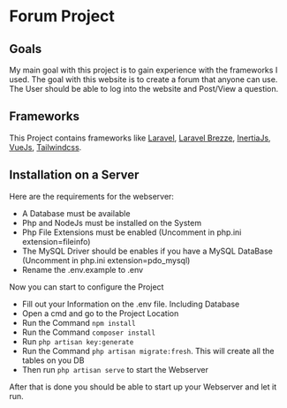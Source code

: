 # Forum Project
## Goals
My main goal with this project is to gain experience with the frameworks I used. The goal with this website is to create a forum that anyone can use. The User should be able to log into the website and Post/View a question. 
## Frameworks
This Project contains frameworks like [Laravel](https://laravel.com/docs/9.x), [Laravel Brezze](https://laravel.com/docs/9.x/starter-kits#breeze-and-inertia), [InertiaJs](https://inertiajs.com/), [VueJs](https://vuejs.org/), [Tailwindcss](https://tailwindcss.com/). 
## Installation on a Server
Here are the requirements for the webserver:
<ul>
    <li>A Database must be available</li>
    <li>Php and NodeJs must be installed on the System</li>
    <li>Php File Extensions must be enabled (Uncomment in php.ini extension=fileinfo)</li>
    <li>The MySQL Driver should be enables if you have a MySQL DataBase (Uncomment in php.ini extension=pdo_mysql)</li>
    <li>Rename the .env.example to .env</li>
    
</ul>

Now you can start to configure the Project
<ul>
    <li>Fill out your Information on the .env file. Including Database</li>
    <li>Open a cmd and go to the Project Location</li>
    <li>Run the Command <code>npm install</code></li>
    <li>Run the Command <code>composer install</code></li>
    <li>Run <code>php artisan key:generate</code></li>
    <li>Run the Command <code>php artisan migrate:fresh</code>. This will create all the tables on you DB</li>
    <li>Then run <code>php artisan serve</code> to start the Webserver</li>
</ul>

After that is done you should be able to start up your Webserver and let it run.
    
     

